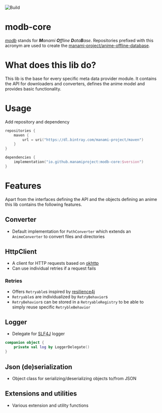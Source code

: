 ![Build](https://github.com/manami-project/modb-core/workflows/Build/badge.svg)
# modb-core
_[modb](https://github.com/manami-project?tab=repositories&q=modb&type=source)_ stands for _**M**anami **O**ffline **D**ata**B**ase_. Repositories prefixed with this acronym are used to create the [manami-project/anime-offline-database](https://github.com/manami-project/anime-offline-database).

# What does this lib do?
This lib is the base for every specific meta data provider module. It contains the API for downloaders and converters, defines the anime model and provides basic functionality.
 
# Usage
Add repository and dependency
```kotlin
repositories {
    maven {
        url = uri("https://dl.bintray.com/manami-project/maven")
    }
}

dependencies {
    implementation("io.github.manamiproject:modb-core:$version")
}
```

# Features
Apart from the interfaces defining the API and the objects defining an anime this lib contains the following features.

## Converter
+ Default implementation for `PathConverter` which extends an `AnimeConverter` to convert files and directories

## HttpClient
+ A client for HTTP requests based on [okhttp](https://github.com/square/okhttp)
+ Can use individual retries if a request fails

### Retries
+ Offers `Retryable`s inspired by [resilience4j](https://github.com/resilience4j/resilience4j)
+ `Retryable`s are individualized by `RetryBehavior`s
+ `RetryBehavior`s can be stored in a `RetryableRegistry` to be able to simply reuse specific `RetrybleBehavior`

## Logger
+ Delegate for [SLF4J](https://github.com/qos-ch/slf4j) logger
```kotlin
companion object {
    private val log by LoggerDelegate()
}
```
## Json (de)serialization
+ Object class for serializing/deserializing objects to/from JSON

## Extensions and utilities
+ Various extension and utility functions